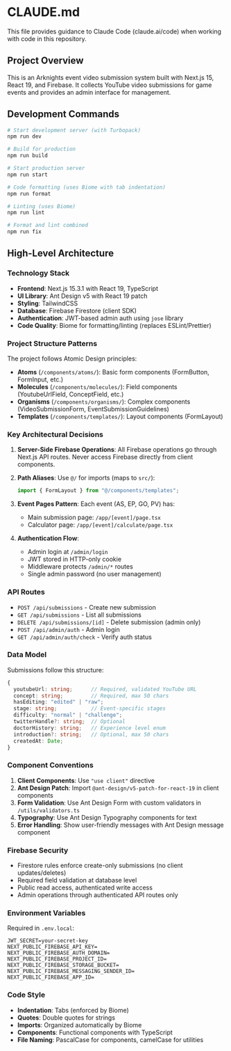 # CLAUDE.md

This file provides guidance to Claude Code (claude.ai/code) when working with code in this repository.

## Project Overview

This is an Arknights event video submission system built with Next.js 15, React 19, and Firebase. It collects YouTube video submissions for game events and provides an admin interface for management.

## Development Commands

```bash
# Start development server (with Turbopack)
npm run dev

# Build for production
npm run build

# Start production server
npm run start

# Code formatting (uses Biome with tab indentation)
npm run format

# Linting (uses Biome)
npm run lint

# Format and lint combined
npm run fix
```

## High-Level Architecture

### Technology Stack
- **Frontend**: Next.js 15.3.1 with React 19, TypeScript
- **UI Library**: Ant Design v5 with React 19 patch
- **Styling**: TailwindCSS
- **Database**: Firebase Firestore (client SDK)
- **Authentication**: JWT-based admin auth using `jose` library
- **Code Quality**: Biome for formatting/linting (replaces ESLint/Prettier)

### Project Structure Patterns

The project follows Atomic Design principles:
- **Atoms** (`/components/atoms/`): Basic form components (FormButton, FormInput, etc.)
- **Molecules** (`/components/molecules/`): Field components (YoutubeUrlField, ConceptField, etc.)
- **Organisms** (`/components/organisms/`): Complex components (VideoSubmissionForm, EventSubmissionGuidelines)
- **Templates** (`/components/templates/`): Layout components (FormLayout)

### Key Architectural Decisions

1. **Server-Side Firebase Operations**: All Firebase operations go through Next.js API routes. Never access Firebase directly from client components.

2. **Path Aliases**: Use `@/` for imports (maps to `src/`):
   ```typescript
   import { FormLayout } from "@/components/templates";
   ```

3. **Event Pages Pattern**: Each event (AS, EP, GO, PV) has:
   - Main submission page: `/app/[event]/page.tsx`
   - Calculator page: `/app/[event]/calculate/page.tsx`

4. **Authentication Flow**:
   - Admin login at `/admin/login`
   - JWT stored in HTTP-only cookie
   - Middleware protects `/admin/*` routes
   - Single admin password (no user management)

### API Routes

- `POST /api/submissions` - Create new submission
- `GET /api/submissions` - List all submissions
- `DELETE /api/submissions/[id]` - Delete submission (admin only)
- `POST /api/admin/auth` - Admin login
- `GET /api/admin/auth/check` - Verify auth status

### Data Model

Submissions follow this structure:
```typescript
{
  youtubeUrl: string;      // Required, validated YouTube URL
  concept: string;         // Required, max 50 chars
  hasEditing: "edited" | "raw";
  stage: string;           // Event-specific stages
  difficulty: "normal" | "challenge";
  twitterHandle?: string;  // Optional
  doctorHistory: string;   // Experience level enum
  introduction?: string;   // Optional, max 50 chars
  createdAt: Date;
}
```

### Component Conventions

1. **Client Components**: Use `"use client"` directive
2. **Ant Design Patch**: Import `@ant-design/v5-patch-for-react-19` in client components
3. **Form Validation**: Use Ant Design Form with custom validators in `/utils/validators.ts`
4. **Typography**: Use Ant Design Typography components for text
5. **Error Handling**: Show user-friendly messages with Ant Design message component

### Firebase Security

- Firestore rules enforce create-only submissions (no client updates/deletes)
- Required field validation at database level
- Public read access, authenticated write access
- Admin operations through authenticated API routes only

### Environment Variables

Required in `.env.local`:
```
JWT_SECRET=your-secret-key
NEXT_PUBLIC_FIREBASE_API_KEY=
NEXT_PUBLIC_FIREBASE_AUTH_DOMAIN=
NEXT_PUBLIC_FIREBASE_PROJECT_ID=
NEXT_PUBLIC_FIREBASE_STORAGE_BUCKET=
NEXT_PUBLIC_FIREBASE_MESSAGING_SENDER_ID=
NEXT_PUBLIC_FIREBASE_APP_ID=
```

### Code Style

- **Indentation**: Tabs (enforced by Biome)
- **Quotes**: Double quotes for strings
- **Imports**: Organized automatically by Biome
- **Components**: Functional components with TypeScript
- **File Naming**: PascalCase for components, camelCase for utilities
